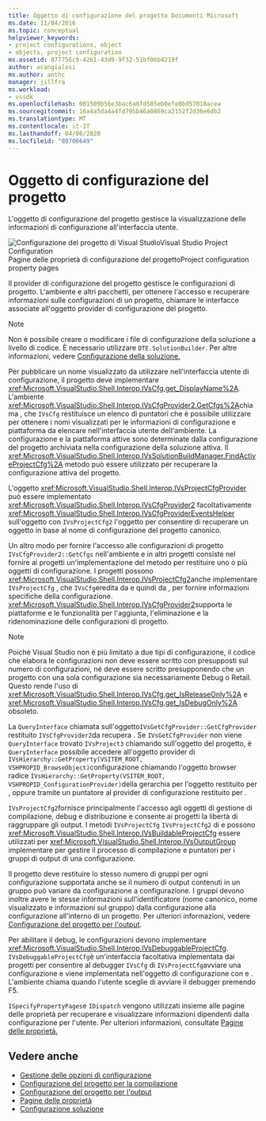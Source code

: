 ```yaml
---
title: Oggetto di configurazione del progetto Documenti Microsoft
ms.date: 11/04/2016
ms.topic: conceptual
helpviewer_keywords:
- project configurations, object
- objects, project configuration
ms.assetid: 877756c9-4261-43d9-9f32-51bf06b4219f
author: acangialosi
ms.author: anthc
manager: jillfra
ms.workload:
- vssdk
ms.openlocfilehash: 001509b56e3bac6a8fd585eb0efe0bd57018acea
ms.sourcegitcommit: 16a4a5da4a4fd795b46a0869ca2152f2d36e6db2
ms.translationtype: MT
ms.contentlocale: it-IT
ms.lasthandoff: 04/06/2020
ms.locfileid: "80706649"
---
```

# <a name="project-configuration-object"></a>Oggetto di configurazione del progetto
L'oggetto di configurazione del progetto gestisce la visualizzazione delle informazioni di configurazione all'interfaccia utente.

 ![Configurazione del progetto di Visual StudioVisual Studio Project Configuration](../../extensibility/internals/media/vsprojectcfg.gif "VsProjectCfg (informazioni in base al taè") Pagine delle proprietà di configurazione del progettoProject configuration property pages

 Il provider di configurazione del progetto gestisce le configurazioni di progetto. L'ambiente e altri pacchetti, per ottenere l'accesso e recuperare informazioni sulle configurazioni di un progetto, chiamare le interfacce associate all'oggetto provider di configurazione del progetto.

> [!NOTE]
> Non è possibile creare o modificare i file di configurazione della soluzione a livello di codice. È necessario utilizzare `DTE.SolutionBuilder`. Per altre informazioni, vedere [Configurazione della soluzione.](../../extensibility/internals/solution-configuration.md)

 Per pubblicare un nome visualizzato da utilizzare nell'interfaccia utente di configurazione, il progetto deve implementare <xref:Microsoft.VisualStudio.Shell.Interop.IVsCfg.get_DisplayName%2A>. L'ambiente <xref:Microsoft.VisualStudio.Shell.Interop.IVsCfgProvider2.GetCfgs%2A>chiama , che `IVsCfg` restituisce un elenco di puntatori che è possibile utilizzare per ottenere i nomi visualizzati per le informazioni di configurazione e piattaforma da elencare nell'interfaccia utente dell'ambiente. La configurazione e la piattaforma attive sono determinate dalla configurazione del progetto archiviata nella configurazione della soluzione attiva. Il <xref:Microsoft.VisualStudio.Shell.Interop.IVsSolutionBuildManager.FindActiveProjectCfg%2A> metodo può essere utilizzato per recuperare la configurazione attiva del progetto.

 L'oggetto <xref:Microsoft.VisualStudio.Shell.Interop.IVsProjectCfgProvider> può essere implementato <xref:Microsoft.VisualStudio.Shell.Interop.IVsCfgProvider2> facoltativamente <xref:Microsoft.VisualStudio.Shell.Interop.IVsCfgProviderEventsHelper> sull'oggetto con `IVsProjectCfg2` l'oggetto per consentire di recuperare un oggetto in base al nome di configurazione del progetto canonico.

 Un altro modo per fornire l'accesso alle configurazioni di progetto `IVsCfgProvider2::GetCfgs` nell'ambiente e in altri progetti consiste nel fornire ai progetti un'implementazione del metodo per restituire uno o più oggetti di configurazione. I progetti possono <xref:Microsoft.VisualStudio.Shell.Interop.IVsProjectCfg2>anche implementare `IVsProjectCfg` , che `IVsCfg`eredita da e quindi da , per fornire informazioni specifiche della configurazione. <xref:Microsoft.VisualStudio.Shell.Interop.IVsCfgProvider2>supporta le piattaforme e le funzionalità per l'aggiunta, l'eliminazione e la ridenominazione delle configurazioni di progetto.

> [!NOTE]
> Poiché Visual Studio non è più limitato a due tipi di configurazione, il codice che elabora le configurazioni non deve essere scritto con presupposti sul numero di configurazioni, né deve essere scritto presupponendo che un progetto con una sola configurazione sia necessariamente Debug o Retail. Questo rende l'uso di <xref:Microsoft.VisualStudio.Shell.Interop.IVsCfg.get_IsReleaseOnly%2A> e <xref:Microsoft.VisualStudio.Shell.Interop.IVsCfg.get_IsDebugOnly%2A> obsoleto.

 La `QueryInterface` chiamata sull'oggetto`IVsGetCfgProvider::GetCfgProvider` restituito `IVsCfgProvider2`da recupera . Se `IVsGetCfgProvider` non viene `QueryInterface` trovato `IVsProject3` chiamando sull'oggetto del progetto, è `QueryInterface` possibile accedere all'oggetto provider di `IVsHierarchy::GetProperty(VSITEM_ROOT, VSHPROPID_BrowseObject)`configurazione chiamando l'oggetto browser radice `IVsHierarchy::GetProperty(VSITEM_ROOT, VSHPROPID_ConfigurationProvider)`della gerarchia per l'oggetto restituito per , oppure tramite un puntatore al provider di configurazione restituito per .

 `IVsProjectCfg2`fornisce principalmente l'accesso agli oggetti di gestione di compilazione, debug e distribuzione e consente ai progetti la libertà di raggruppare gli output. I metodi `IVsProjectCfg` `IVsProjectCfg2` di e possono <xref:Microsoft.VisualStudio.Shell.Interop.IVsBuildableProjectCfg> essere utilizzati per <xref:Microsoft.VisualStudio.Shell.Interop.IVsOutputGroup> implementare per gestire il processo di compilazione e puntatori per i gruppi di output di una configurazione.

 Il progetto deve restituire lo stesso numero di gruppi per ogni configurazione supportata anche se il numero di output contenuti in un gruppo può variare da configurazione a configurazione. I gruppi devono inoltre avere le stesse informazioni sull'identificatore (nome canonico, nome visualizzato e informazioni sul gruppo) dalla configurazione alla configurazione all'interno di un progetto. Per ulteriori informazioni, vedere [Configurazione del progetto per l'output](../../extensibility/internals/project-configuration-for-output.md).

 Per abilitare il debug, le configurazioni devono implementare <xref:Microsoft.VisualStudio.Shell.Interop.IVsDebuggableProjectCfg>. `IVsDebuggableProjectCfg`è un'interfaccia facoltativa implementata dai progetti per consentire al debugger `IVsCfg` di `IVsProjectCfg`avviare una configurazione e viene implementata nell'oggetto di configurazione con e . L'ambiente chiama quando l'utente sceglie di avviare il debugger premendo F5.

 `ISpecifyPropertyPages`e `IDispatch` vengono utilizzati insieme alle pagine delle proprietà per recuperare e visualizzare informazioni dipendenti dalla configurazione per l'utente. Per ulteriori informazioni, consultate [Pagine delle proprietà.](../../extensibility/internals/property-pages.md)

## <a name="see-also"></a>Vedere anche
- [Gestione delle opzioni di configurazione](../../extensibility/internals/managing-configuration-options.md)
- [Configurazione del progetto per la compilazione](../../extensibility/internals/project-configuration-for-building.md)
- [Configurazione del progetto per l'output](../../extensibility/internals/project-configuration-for-output.md)
- [Pagine delle proprietà](../../extensibility/internals/property-pages.md)
- [Configurazione soluzione](../../extensibility/internals/solution-configuration.md)
